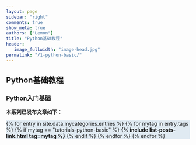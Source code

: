 ```yaml
---
layout: page
sidebar: "right"
comments: true
show_meta: true
authors: ["Lemon"]
title: "Python基础教程"
header:
   image_fullwidth: "image-head.jpg"
permalink: "/1-python-basic/"
---
```




## Python基础教程

### Python入门基础

**本系列已发布文章如下：**

<div style="background-color:#E0EAF2">

{% for entry in site.data.mycategories.entries %}
{% for mytag in entry.tags %}
{% if mytag == "tutorials-python-basic" %}
<strong>{% include list-posts-link.html tag=mytag %}</strong>
{% endif %}
{% endfor %}
{% endfor %}

</div>
